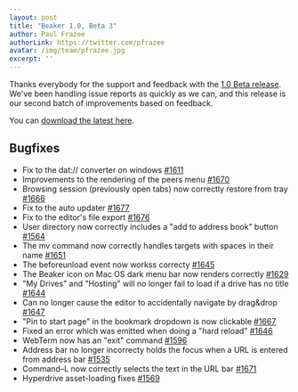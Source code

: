 ```yaml
---
layout: post
title: "Beaker 1.0, Beta 3"
author: Paul Frazee
authorLink: https://twitter.com/pfrazee
avatar: /img/team/pfrazee.jpg
excerpt: ''
---
```


Thanks everybody for the support and feedback with the [1.0 Beta release](/2020/05/14/beaker-1-0-beta.html). We've been handling issue reports as quickly as we can, and this release is our second batch of improvements based on feedback.

You can [download the latest here](/install/).

## Bugfixes

 - Fix to the dat:// converter on windows [#1611](https://github.com/beakerbrowser/beaker/issues/1611)
 - Improvements to the rendering of the peers menu [#1670](https://github.com/beakerbrowser/beaker/issues/1670)
 - Browsing session (previously open tabs) now correctly restore from tray [#1666](https://github.com/beakerbrowser/beaker/issues/1666)
 - Fix to the auto updater [#1677](https://github.com/beakerbrowser/beaker/issues/1677)
 - Fix to the editor's file export [#1676](https://github.com/beakerbrowser/beaker/issues/1676)
 - User directory now correctly includes a "add to address book" button [#1564](https://github.com/beakerbrowser/beaker/issues/1564)
 - The mv command now correctly handles targets with spaces in their name [#1651](https://github.com/beakerbrowser/beaker/issues/1651)
 - The beforeunload event now workss correcty [#1645](https://github.com/beakerbrowser/beaker/issues/1645)
 - The Beaker icon on Mac OS dark menu bar now renders correctly [#1629](https://github.com/beakerbrowser/beaker/issues/1629)
 - "My Drives" and "Hosting" will no longer fail to load if a drive has no title [#1644](https://github.com/beakerbrowser/beaker/issues/1644)
 - Can no longer cause the editor to accidentally navigate by drag&drop [#1647](https://github.com/beakerbrowser/beaker/issues/1647)
 - "Pin to start page" in the bookmark dropdown is now clickable [#1667](https://github.com/beakerbrowser/beaker/issues/1667)
 - Fixed an error which was emitted when doing a "hard reload" [#1646](https://github.com/beakerbrowser/beaker/issues/1646)
 - WebTerm now has an "exit" command [#1596](https://github.com/beakerbrowser/beaker/issues/1596)
 - Address bar no longer incorrecty holds the focus when a URL is entered from address bar [#1535](https://github.com/beakerbrowser/beaker/issues/1535)
 - Command–L now correctly selects the text in the URL bar [#1671](https://github.com/beakerbrowser/beaker/issues/1671)
 - Hyperdrive asset-loading fixes [#1569](https://github.com/beakerbrowser/beaker/issues/1569)